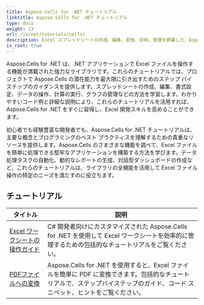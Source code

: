 ```yaml
---
title: Aspose.Cells for .NET チュートリアル
linktitle: Aspose.Cells for .NET チュートリアル
type: docs
weight: 13
url: /ja/net/tutorials/cells/
description: Excel スプレッドシートの作成、編集、変換、印刷、管理を網羅した、Aspose.Cells for .NET の詳細なチュートリアルとコード スニペットを紹介します。
is_root: true
---
```


Aspose.Cells for .NET は、.NET アプリケーションで Excel ファイルを操作する機能が満載された強力なライブラリです。これらのチュートリアルでは、プロジェクトで Aspose.Cells の潜在能力を最大限に引き出すためのステップ バイ ステップのガイダンスを提供します。スプレッドシートの作成、編集、書式設定、データの操作、計算の実行、グラフの管理などの方法を学習します。わかりやすいコード例と詳細な説明により、これらのチュートリアルを活用すれば、Aspose.Cells for .NET をすぐに習得し、Excel 開発スキルを高めることができます。

初心者でも経験豊富な開発者でも、Aspose.Cells for .NET チュートリアルは、主要な概念とプログラミングのベスト プラクティスを理解するための貴重なリソースを提供します。Aspose.Cells のさまざまな機能を調べて、Excel ファイルを簡単に処理できる堅牢なアプリケーションを構築する方法を学びます。データ処理タスクの自動化、動的なレポートの生成、対話型ダッシュボードの作成など、これらのチュートリアルは、ライブラリの全機能を活用して Excel ファイル操作の特定のニーズを満たすのに役立ちます。

## チュートリアル
| タイトル | 説明 |
| --- | --- |
| [Excel ワークシートの操作ガイド](./guide-to-working-with-excel-worksheets/) | C# 開発者向けにカスタマイズされた Aspose.Cells for .NET を使用して Excel ワークシートを効率的に管理するための包括的なチュートリアルをご覧ください。 |
| [PDFファイルへの変換](./conversion-to-pdf-file/) | Aspose.Cells for .NET を使用すると、Excel ファイルを簡単に PDF に変換できます。包括的なチュートリアルで、ステップバイステップのガイド、コード スニペット、ヒントをご覧ください。 |